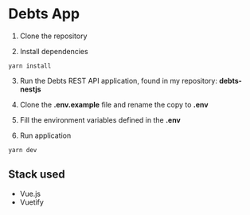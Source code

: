 # Debts App

1. Clone the repository

2. Install dependencies
```
yarn install
```

3. Run the Debts REST API application, found in my repository: __debts-nestjs__

4. Clone the __.env.example__ file and rename the copy to __.env__

5. Fill the environment variables defined in the __.env__

6. Run application
```
yarn dev
```

## Stack used
* Vue.js
* Vuetify
